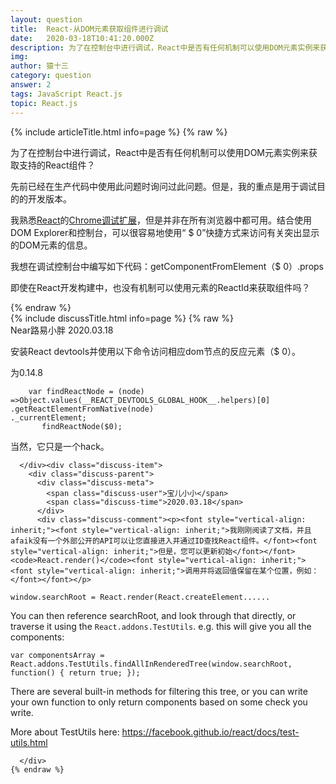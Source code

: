 ```yaml
---
layout: question
title:  React-从DOM元素获取组件进行调试
date:   2020-03-18T10:41:20.000Z
description: 为了在控制台中进行调试，React中是否有任何机制可以使用DOM元素实例来获取支持的React组件？先前已经在生产代码中使用此问题时询问过此问题。但是...
img: 
author: 猿十三
category: question
answer: 2
tags: JavaScript React.js
topic: React.js
---
```

<div class="article-root">
  <div class="article">
    {% include articleTitle.html info=page %}
    {% raw %}
    <div class="article-content"><p><font style="vertical-align: inherit;"><font style="vertical-align: inherit;">为了在控制台中进行调试，React中是否有任何机制可以使用DOM元素实例来获取支持的React组件？</font></font></p>

<p><font style="vertical-align: inherit;"><font style="vertical-align: inherit;">先前已经在生产代码中使用此问题时询问过此问题。</font><font style="vertical-align: inherit;">但是，我的重点是用于调试目的的开发版本。</font></font></p>

<p><font style="vertical-align: inherit;"><font style="vertical-align: inherit;">我熟悉</font></font><a href="https://chrome.google.com/webstore/detail/react-developer-tools/fmkadmapgofadopljbjfkapdkoienihi?hl=en" rel="noreferrer"><font style="vertical-align: inherit;"><font style="vertical-align: inherit;">React</font></font></a><font style="vertical-align: inherit;"><font style="vertical-align: inherit;">的</font><a href="https://chrome.google.com/webstore/detail/react-developer-tools/fmkadmapgofadopljbjfkapdkoienihi?hl=en" rel="noreferrer"><font style="vertical-align: inherit;">Chrome调试扩展</font></a><font style="vertical-align: inherit;">，但是并非在所有浏览器中都可用。</font><font style="vertical-align: inherit;">结合使用DOM Explorer和控制台，可以很容易地使用“ $ 0”快捷方式来访问有关突出显示的DOM元素的信息。</font></font></p>

<p><font style="vertical-align: inherit;"><font style="vertical-align: inherit;">我想在调试控制台中编写如下代码：getComponentFromElement（$ 0）.props</font></font></p>

<p><font style="vertical-align: inherit;"><font style="vertical-align: inherit;">即使在React开发构建中，也没有机制可以使用元素的ReactId来获取组件吗？</font></font></p></div>
    {% endraw %}
  </div>

  <div class="discuss-wrapper">
    {% include discussTitle.html info=page %}
    {% raw %}
    <div class="discuss-item">
        <div class="discuss-parent">
          <div class="discuss-meta">
            <span class="discuss-user">Near路易小胖</span>
            <span class="discuss-time">2020.03.18</span>
          </div>
          <div class="discuss-comment"><p><font style="vertical-align: inherit;"><font style="vertical-align: inherit;">安装React devtools并使用以下命令访问相应dom节点的反应元素（$ 0）。 </font></font></p>

<p><font style="vertical-align: inherit;"><font style="vertical-align: inherit;">为0.14.8</font></font></p>

<pre><code>    var findReactNode = (node) =&gt;Object.values(__REACT_DEVTOOLS_GLOBAL_HOOK__.helpers)[0]<font></font>
.getReactElementFromNative(node)<font></font>
._currentElement;<font></font>
       findReactNode($0);<font></font>
</code></pre>

<p><font style="vertical-align: inherit;"><font style="vertical-align: inherit;">当然，它只是一个hack。</font></font></p></div>
        </div>
        
      </div><div class="discuss-item">
        <div class="discuss-parent">
          <div class="discuss-meta">
            <span class="discuss-user">宝儿小小</span>
            <span class="discuss-time">2020.03.18</span>
          </div>
          <div class="discuss-comment"><p><font style="vertical-align: inherit;"><font style="vertical-align: inherit;">我刚刚阅读了文档，并且afaik没有一个外部公开的API可以让您直接进入并通过ID查找React组件。</font><font style="vertical-align: inherit;">但是，您可以更新初始</font></font><code>React.render()</code><font style="vertical-align: inherit;"><font style="vertical-align: inherit;">调用并将返回值保留在某个位置，例如：</font></font></p>

<pre><code>window.searchRoot = React.render(React.createElement......
</code></pre>

<p>You can then reference searchRoot, and look through that directly, or traverse it using the <code>React.addons.TestUtils</code>. e.g. this will give you all the components:</p>

<pre><code>var componentsArray = React.addons.TestUtils.findAllInRenderedTree(window.searchRoot, function() { return true; });
</code></pre>

<p>There are several built-in methods for filtering this tree, or you can write your own function to only return components based on some check you write.</p>

<p>More about TestUtils here: <a href="https://facebook.github.io/react/docs/test-utils.html" rel="noreferrer">https://facebook.github.io/react/docs/test-utils.html</a></p></div>
        </div>
        
      </div>
    {% endraw %}
  </div>
<div>

